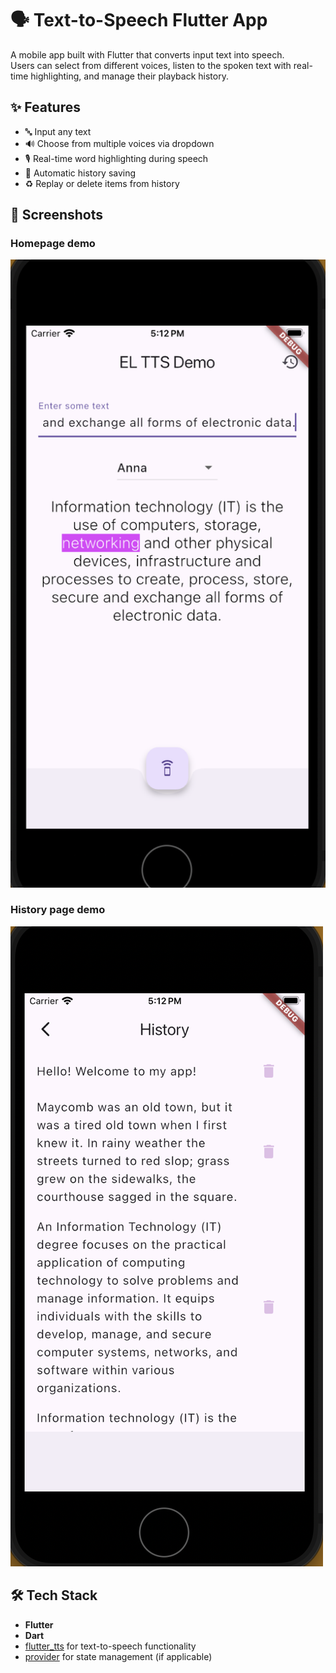 # 🗣️ Text-to-Speech Flutter App

A mobile app built with Flutter that converts input text into speech.  
Users can select from different voices, listen to the spoken text with real-time highlighting, and manage their playback history.

## ✨ Features

- 🔤 Input any text
- 🔊 Choose from multiple voices via dropdown
- 🎙️ Real-time word highlighting during speech
- 📝 Automatic history saving
- ♻️ Replay or delete items from history

## 📸 Screenshots

### Homepage demo
![Course Registration](./Screenshots/home_demo.png)

### History page demo
![Course Registration](./Screenshots/history_demo.png)

## 🛠️ Tech Stack

- **Flutter**
- **Dart**
- [flutter_tts](https://pub.dev/packages/flutter_tts) for text-to-speech functionality
- [provider](https://pub.dev/packages/provider) for state management (if applicable)
